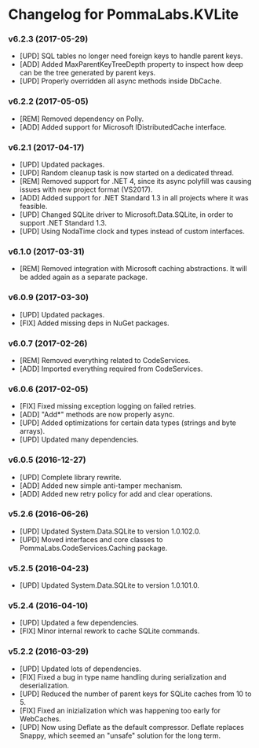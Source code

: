 # Changelog for PommaLabs.KVLite #

### v6.2.3 (2017-05-29) ###

* [UPD] SQL tables no longer need foreign keys to handle parent keys.
* [ADD] Added MaxParentKeyTreeDepth property to inspect how deep can be the tree generated by parent keys. 
* [UPD] Properly overridden all async methods inside DbCache.

### v6.2.2 (2017-05-05) ###

* [REM] Removed dependency on Polly.
* [ADD] Added support for Microsoft IDistributedCache interface.

### v6.2.1 (2017-04-17) ###

* [UPD] Updated packages.
* [UPD] Random cleanup task is now started on a dedicated thread. 
* [REM] Removed support for .NET 4, since its async polyfill was causing issues with new project format (VS2017).
* [ADD] Added support for .NET Standard 1.3 in all projects where it was feasible.
* [UPD] Changed SQLite driver to Microsoft.Data.SQLite, in order to support .NET Standard 1.3.
* [UPD] Using NodaTime clock and types instead of custom interfaces.

### v6.1.0 (2017-03-31) ###

* [REM] Removed integration with Microsoft caching abstractions. It will be added again as a separate package. 

### v6.0.9 (2017-03-30) ###

* [UPD] Updated packages.
* [FIX] Added missing deps in NuGet packages.

### v6.0.7 (2017-02-26) ###

* [REM] Removed everything related to CodeServices.
* [ADD] Imported everything required from CodeServices.

### v6.0.6 (2017-02-05) ###

* [FIX] Fixed missing exception logging on failed retries.
* [ADD] "Add*" methods are now properly async.
* [UPD] Added optimizations for certain data types (strings and byte arrays).
* [UPD] Updated many dependencies.

### v6.0.5 (2016-12-27) ###

* [UPD] Complete library rewrite.
* [ADD] Added new simple anti-tamper mechanism.
* [ADD] Added new retry policy for add and clear operations.

### v5.2.6 (2016-06-26) ###

* [UPD] Updated System.Data.SQLite to version 1.0.102.0.
* [UPD] Moved interfaces and core classes to PommaLabs.CodeServices.Caching package.

### v5.2.5 (2016-04-23) ###

* [UPD] Updated System.Data.SQLite to version 1.0.101.0.

### v5.2.4 (2016-04-10) ###

* [UPD] Updated a few dependencies.
* [FIX] Minor internal rework to cache SQLite commands.

### v5.2.2 (2016-03-29) ###

* [UPD] Updated lots of dependencies.
* [FIX] Fixed a bug in type name handling during serialization and deserialization.
* [UPD] Reduced the number of parent keys for SQLite caches from 10 to 5.
* [FIX] Fixed an inizialization which was happening too early for WebCaches.
* [UPD] Now using Deflate as the default compressor. Deflate replaces Snappy, which seemed an "unsafe" solution for the long term.
